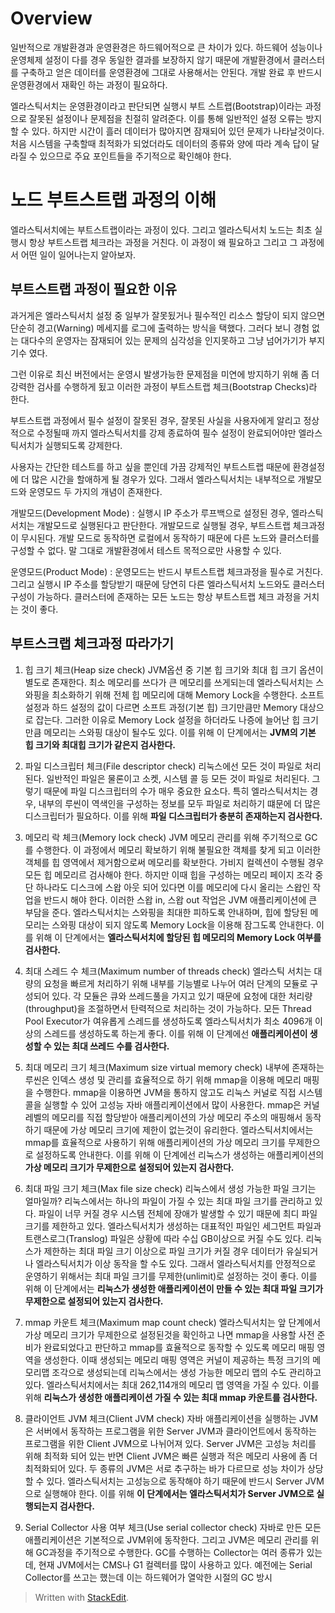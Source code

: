 # Overview

일반적으로 개발환경과 운영환경은 하드웨어적으로 큰 차이가 있다. 하드웨어 성능이나 운영체제 설정이 다를 경우 동일한 결과를 보장하지 않기 때문에 개발환경에서 클러스터를 구축하고 얻은 데이터를 운영환경에 그대로 사용해서는 안된다. 개발 완료 후 반드시 운영환경에서 재확인 하는 과정이 필요하다. 

엘라스틱서치는 운영환경이라고 판단되면 실행시 부트 스트랩(Bootstrap)이라는 과정으로 잘못된 설정이나 문제점을 친절히 알려준다. 이를 통해 일반적인 설정 오류는 방지할 수 있다. 하지만 시간이 흘러 데이터가 많아지면 잠재되어 있던 문제가 나타날것이다. 처음 시스템을 구축할때 최적화가 되었더라도 데이터의 종류와 양에 따라 계속 답이 달라질 수 있으므로 주요 포인트들을 주기적으로 확인해야 한다. 

# 노드 부트스트랩 과정의 이해

엘라스틱서치에는 부트스트랩이라는 과정이 있다. 그리고 엘라스틱서치 노드는 최초 실행시 항상 부트스트랩 체크라는 과정을 거친다. 이 과정이 왜 필요하고 그리고 그 과정에서 어떤 일이 일어나는지 알아보자.

## 부트스트랩 과정이 필요한 이유

과거게은 엘라스틱서치 설정 중 일부가 잘못됬거나 필수적인 리소스 할당이 되지 않으면 단순히 경고(Warning) 메세지를 로그에 출력하는 방식을 택했다. 그러다 보니 경험 없는 대다수의 운영자는 잠재되어 있는 문제의 심각성을 인지못하고 그냥 넘어가기가 부지기수 였다. 

그런 이유로 최신 버전에서는 운영시 발생가능한 문제점을 미연에 방지하기 위해 좀 더 강력한 검사를 수행하게 됬고 이러한 과정이 부트스트랩 체크(Bootstrap Checks)라 한다. 

부트스트랩 과정에서 필수 설정이 잘못된 경우, 잘못된 사실을 사용자에게 알리고 정상적으로 수정될때 까지 엘라스틱서치를 강제 종료하여 필수 설정이 완료되어야만 엘라스틱서치가 실행되도록 강제한다. 

사용자는 간단한 테스트를 하고 싶을 뿐인데 가끔 강제적인 부트스트랩 때문에 환경설정에 더 많은 시간을 할애하게 될 경우가 있다. 그래서 엘라스틱서치는 내부적으로 개발모드와 운영모드 두 가지의 개념이 존재한다. 

개발모드(Development Mode)
: 실행시 IP 주소가 루프백으로 설정된 경우, 엘라스틱서치는 개발모드로 실행된다고 판단한다. 개발모드로 실행될 경우, 부트스트랩 체크과정이 무시된다. 개발 모드로 동작하면 로컬에서 동작하기 때문에 다른 노드와 클러스터를 구성할 수 없다. 말 그대로 개발환경에서 테스트 목적으로만 사용할 수 있다.

운영모드(Product Mode)
: 운영모드는 반드시 부트스트랩 체크과정을 필수로 거친다. 그리고 실행시 IP 주소를 할당받기 때문에 당연히 다른 엘라스틱서치 노드와도 클러스터 구성이 가능하다. 클러스터에 존재하는 모든 노드는 항상 부트스트랩 체크 과정을 거치는 것이 좋다.


## 부트스크랩 체크과정 따라가기

1. 힙 크기 체크(Heap size check)
JVM옵션 중 기본 힙 크기와 최대 힙 크기 옵션이 별도로 존재한다. 최소 메모리를 쓰다가 큰 메모리를 쓰게되는데 엘라스틱서치는 스와핑을 최소화하기 위해 전체 힙 메모리에 대해 Memory Lock을 수행한다. 소프트 설정과 하드 설정의 값이 다르면 소프트 과정(기본 힙) 크기만큼만 Memory 대상으로 잡는다. 그러한 이유로 Memory Lock 설정을 하더라도 나증에 늘어난 힙 크기만큼 메모리는 스와핑 대상이 될수도 있다. 이를 위해 이 단계에서는 **JVM의 기본 힙 크기와 최대힙 크기가 같은지 검사한다.**

2. 파일 디스크립터 체크(File descriptor check)
리눅스에선 모든 것이 파일로 처리된다.  일반적인 파일은 물론이고 소켓, 시스템 콜 등 모든 것이 파일로 처리된다. 그렇기 때문에 파일 디스크립터의 수가 매우 중요한 요소다. 특히 엘라스틱서치는 경우, 내부의 루씬이 역색인을 구성하는 정보를 모두 파일로 처리하기 떄문에 더 많은 디스크립터가 필요하다. 이를 위해 **파일 디스크립터가 충분히 존재하는지 검사한다.**

3. 메모리 락 체크(Memory lock check)
JVM 메모리 관리를 위해 주기적으로 GC를 수행한다. 이 과정에서 메모리 확보하기 위해 불필요한 객체를 찾게 되고 이러한 객체를 힙 영역에서 제거함으로써 메모리를 확보한다. 가비지 컬렉션이 수행될 경우 모든 힙 메모리르 검사해야 한다. 하지만 이때 힙을 구성하는 메모리 페이지 조각 중 단 하나라도 디스크에 스왑 아웃 되어 있다면 이를 메모리에 다시 올리는 스왑인 작업을 반드시 해야 한다. 이러한 스왑 in, 스왑 out 작업은 JVM 애플리케이션에 큰 부담을 준다. 엘라스틱서치는 스와핑을 최대한 피하도록 안내하며, 힙에 할당된 메모리는 스와핑 대상이 되지 않도록 Memory Lock을 이용해 잠그도록 안내한다. 이를 위해 이 단계에서는 **엘라스틱서치에 할당된 힙 메모리의 Memory Lock 여부를 검사한다.** 

4. 최대 스레드 수 체크(Maximum number of threads check)
엘라스틱 서치는 대량의 요청을 빠르게 처리하기 위해 내부를 기능별로 나누어 여러 단계의 모듈로 구성되어 있다. 각 모듈은 큐와 쓰레드풀을 가지고 있기 때문에 요청에 대한 처리량(throughput)을 조절하면서 탄력적으로 처리하는 것이 가능하다. 모든 Thread Pool Executor가 여유롭게 스레드를 생성하도록 엘라스틱서치가 최소 4096개 이상의 스레드를 생성하도록 하는게 좋다. 이를 위해 이 단계에선 **애플리케이션이 생성할 수 있는 최대 쓰레드 수를 검사한다.** 

5. 최대 메모리 크기 체크(Maximum size virtual memory check)
내부에 존재하는 루씬은 인덱스 생성 및 관리를 효율적으로 하기 위해 mmap을 이용해 메모리 매핑을 수행한다. mmap을 이용하면 JVM을 통하지 않고도 리눅스 커널로 직접 시스템 콜을 실행할 수 있어 고성능 자바 애플리케이션에서 많이 사용한다. mmap은 커널 레벨의 메모리를 직접 할당받아 애플리케이션의 가상 메모리 주소의 매핑해서 동작하기 때문에 가상 메모리 크기에 제한이 없는것이 유리한다. 엘라스틱서치에서는 mmap를 효율적으로 사용하기 위해 애플리케이션의 가상 메모리 크기를 무제한으로 설정하도록 안내한다. 이를 위해 이 단계에선 리눅스가 생성하는 애플리케이션의 **가상 메모리 크기가 무제한으로 설정되어 있는지 검사한다.** 

6. 최대 파일 크기 체크(Max file size check)
리눅스에서 생성 가능한 파일 크기는 얼마일까? 리눅스에서는 하나의 파일이 가질 수 있는 최대 파일 크기를 관리하고 있다. 파일이 너무 커질 경우 시스템 전체에 장애가 발생할 수 있기 때문에 최디 파일 크기를 제한하고 있다. 엘라스틱서치가 생성하는 대표적인 파일인 세그먼트 파일과 트랜스로그(Translog) 파일은 상황에 따라 수십  GB이상으로 커질 수도 있다. 리눅스가 제한하는 최대 파일 크기 이상으로 파일 크기가 커질 경우 데이터가 유실되거나 엘라스틱서치가 이상 동작을 할 수도 있다. 그래서 엘라스틱서치를 안정적으로 운영하기 위해서는 최대 파일 크기를 무제한(unlimit)로 설정하는 것이 좋다. 이를 위해 이 단계에서는 **리눅스가 생성한 애플리케이션이 만들 수 있는 최대 파일 크기가 무제한으로 설정되어 있는지 검사한다.** 

7. mmap 카운트 체크(Maximum map count check)
엘라스틱서치는 앞 단계에서 가상 메모리 크기가 무제한으로 설정된것을 확인하고 나면 mmap을 사용할 사전 준비가 완료되었다고 판단하고 mmap를 효율적으로 동작할 수 있도록 메모리 매핑 영역을 생성한다. 이때 생성되는 메모리 매핑 영역은 커널이 제공하는 특정 크기의 메모리맵 조각으로 생성되는데 리눅스에서는 생성 가능한 메모리 맵의 수도 관리하고 있다. 엘라스틱서치에서는 최대 262,114개의 메모리 맵 영역을 가질 수 있다. 이를 위해 **리눅스가 생성한 애플리케이션 가질 수 있는 최대 mmap 카운트를 검사한다.** 

8. 클라이언트 JVM 체크(Client JVM check)
자바 애플리케이션을 실행하는 JVM은 서버에서 동작하는 프로그램을 위한 Server JVM과 클라이언트에서 동작하는 프로그램을 위한 Client JVM으로 나뉘어져 있다. Server JVM은 고성능 처리를 위해 최적화 되어 있는 반면 Client JVM은 빠른 실행과 적은 메모리 사용에 좀 더 최적화되어 있다. 두 종류의 JVM은 서로 추구하는 바가 다르므로 성능 차이가 상당할 수 있다. 엘라스틱서치는 고성능으로 동작해야 하기 때문에 반드시 Server JVM으로 실행해야 한다. 이를 위해 **이 단계에서는 엘라스틱서치가 Server JVM으로 실행되는지 검사한다.** 

9. Serial Collector 사용 여부 체크(Use serial collector check)
자바로 만든 모든 애플리케이션은 기본적으로 JVM위에 동작한다. 그리고 JVM은 메모리 관리를 위해 GC과정을 주기적으로 수행한다. GC를 수행하는 Collector는 여러 종류가 있는데, 현재 JVM에서는 CMS나 G1 컬렉터를 많이 사용하고 있다. 예전에는 Serial Collector를 쓰고는 했는데 이는 하드웨어가 열악한 시절의 GC 방시


> Written with [StackEdit](https://stackedit.io/).
<!--stackedit_data:
eyJoaXN0b3J5IjpbMTk1ODMzMDAwNSwtMTg1NTYyNTQyMCwyMT
E3MjY1MjY4LC0xNDUyMDE4ODI5LC03MTc0NzQ3NDIsLTEzOTAy
NzUwMTcsMTk0MzM3MzQ5NiwyMDg0NjM3NzI0LDE2NjUxNjE5NT
AsLTQ0ODIwMTk4Miw0MDAzOTE0ODgsLTQxMTc2OTc2OCwtMTU3
NzgwODgzMV19
-->